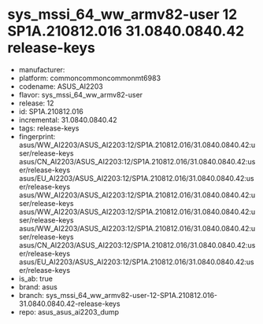 # sys_mssi_64_ww_armv82-user 12 SP1A.210812.016 31.0840.0840.42 release-keys
- manufacturer: 
- platform: commoncommoncommonmt6983
- codename: ASUS_AI2203
- flavor: sys_mssi_64_ww_armv82-user
- release: 12
- id: SP1A.210812.016
- incremental: 31.0840.0840.42
- tags: release-keys
- fingerprint: asus/WW_AI2203/ASUS_AI2203:12/SP1A.210812.016/31.0840.0840.42:user/release-keys
asus/CN_AI2203/ASUS_AI2203:12/SP1A.210812.016/31.0840.0840.42:user/release-keys
asus/EU_AI2203/ASUS_AI2203:12/SP1A.210812.016/31.0840.0840.42:user/release-keys
asus/WW_AI2203/ASUS_AI2203:12/SP1A.210812.016/31.0840.0840.42:user/release-keys
asus/WW_AI2203/ASUS_AI2203:12/SP1A.210812.016/31.0840.0840.42:user/release-keys
asus/WW_AI2203/ASUS_AI2203:12/SP1A.210812.016/31.0840.0840.42:user/release-keys
asus/CN_AI2203/ASUS_AI2203:12/SP1A.210812.016/31.0840.0840.42:user/release-keys
asus/EU_AI2203/ASUS_AI2203:12/SP1A.210812.016/31.0840.0840.42:user/release-keys
- is_ab: true
- brand: asus
- branch: sys_mssi_64_ww_armv82-user-12-SP1A.210812.016-31.0840.0840.42-release-keys
- repo: asus_asus_ai2203_dump
